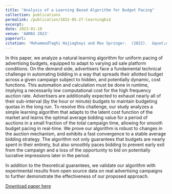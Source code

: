 ```yaml
---
title: "Analysis of a Learning Based Algorithm for Budget Pacing"
collection: publications
permalink: /publication/2022-05-27-learningbid
excerpt: 
date: 2023-01-10
venue: 'AAMAS 2023'
paperurl: 
citation: 'MohammadTaghi Hajiaghayi and Max Springer.  (2022).  &quot;Analysis of a Learning Based Algorithm for Budget Pacing&quot;  <i>arXiv</i>, preprint.'
---
```


In this paper, we analyze a natural learning algorithm for uniform pacing of advertising budgets, equipped to adapt to varying ad sale platform conditions. On the demand side, advertisers face a fundamental technical challenge in automating bidding in a way that spreads their allotted budget across a given campaign subject to hidden, and potentially dynamic, cost functions. This automation and calculation must be done in runtime, implying a necessarily low computational cost for the high frequency auction rate. Advertisers are additionally expected to exhaust nearly all of their sub-interval (by the hour or minute) budgets to maintain budgeting quotas in the long run. To resolve this challenge, our study analyzes a simple learning algorithm that adapts to the latent cost function of the market and learns the optimal average bidding value for a period of auctions in a small fraction of the total campaign time, allowing for smooth budget pacing in real-time. We prove our algorithm is robust to changes in the auction mechanism, and exhibits a fast convergence to a stable average bidding strategy. The algorithm not only guarantees that budgets are nearly spent in their entirety, but also smoothly paces bidding to prevent early exit from the campaign and a loss of the opportunity to bid on potentially lucrative impressions later in the period. 

In addition to the theoretical guarantees, we validate our algorithm with experimental results from open source data on real advertising campaigns to further demonstrate the effectiveness of our proposed approach.

[Download paper here](https://arxiv.org/pdf/2205.13330.pdf)
